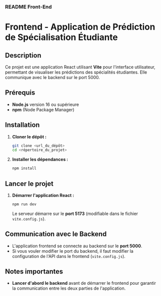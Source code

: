 
### README Front-End

# Frontend - Application de Prédiction de Spécialisation Étudiante

## Description
Ce projet est une application React utilisant **Vite** pour l'interface utilisateur, permettant de visualiser les prédictions des spécialités étudiantes. Elle communique avec le backend sur le port 5000.

## Prérequis
- **Node.js** version 16 ou supérieure
- **npm** (Node Package Manager)

## Installation

1. **Cloner le dépôt :**
   ```bash
   git clone <url_du_dépôt>
   cd <répertoire_du_projet>
   ```

2. **Installer les dépendances :**
   ```bash
   npm install
   ```

## Lancer le projet

1. **Démarrer l'application React :**
   ```bash
   npm run dev
   ```
   
   Le serveur démarre sur le **port 5173** (modifiable dans le fichier `vite.config.js`).

## Communication avec le Backend
- L'application frontend se connecte au backend sur le **port 5000**.
- Si vous vouler modifier le port du backend, il faut modifier la configuration de l'API dans le frontend (`vite.config.js`).

## Notes importantes
- **Lancer d'abord le backend** avant de démarrer le frontend pour garantir la communication entre les deux parties de l'application.
